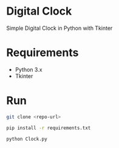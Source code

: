 # Digital Clock

Simple Digital Clock in Python with Tkinter

# Requirements
- Python 3.x
- Tkinter 

# Run

```bash
git clone <repo-url>
```

```bash
pip install -r requirements.txt
```

```bash
python Clock.py
```